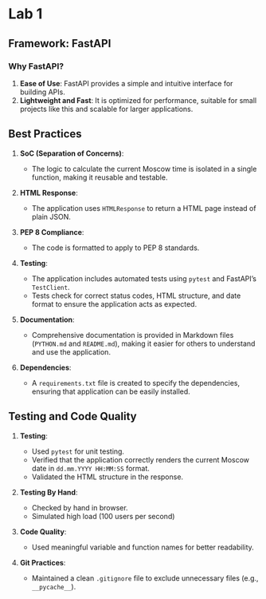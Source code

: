 # Lab 1

## Framework: FastAPI

### Why FastAPI?
1. **Ease of Use**: FastAPI provides a simple and intuitive interface for building APIs.
2. **Lightweight and Fast**: It is optimized for performance, suitable for small projects like this and scalable for larger applications.

## Best Practices
1. **SoC (Separation of Concerns)**:
   - The logic to calculate the current Moscow time is isolated in a single function, making it reusable and testable.
   
2. **HTML Response**:
   - The application uses `HTMLResponse` to return a HTML page instead of plain JSON.

3. **PEP 8 Compliance**:
   - The code is formatted to apply to PEP 8 standards.

4. **Testing**:
   - The application includes automated tests using `pytest` and FastAPI’s `TestClient`.
   - Tests check for correct status codes, HTML structure, and date format to ensure the application acts as expected.

5. **Documentation**:
   - Comprehensive documentation is provided in Markdown files (`PYTHON.md` and `README.md`), making it easier for others to understand and use the application.

6. **Dependencies**:
   - A `requirements.txt` file is created to specify the dependencies, ensuring that application can be easily installed.

## Testing and Code Quality
1. **Testing**:
   - Used `pytest` for unit testing.
   - Verified that the application correctly renders the current Moscow date in `dd.mm.YYYY HH:MM:SS` format.
   - Validated the HTML structure in the response.

2. **Testing By Hand**:
    - Checked by hand in browser.
    - Simulated high load (100 users per second)

3. **Code Quality**:
   - Used meaningful variable and function names for better readability.

4. **Git Practices**:
   - Maintained a clean `.gitignore` file to exclude unnecessary files (e.g., `__pycache__`).